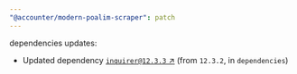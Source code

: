 ```yaml
---
"@accounter/modern-poalim-scraper": patch
---
```

dependencies updates:
  - Updated dependency [`inquirer@12.3.3` ↗︎](https://www.npmjs.com/package/inquirer/v/12.3.3) (from `12.3.2`, in `dependencies`)
